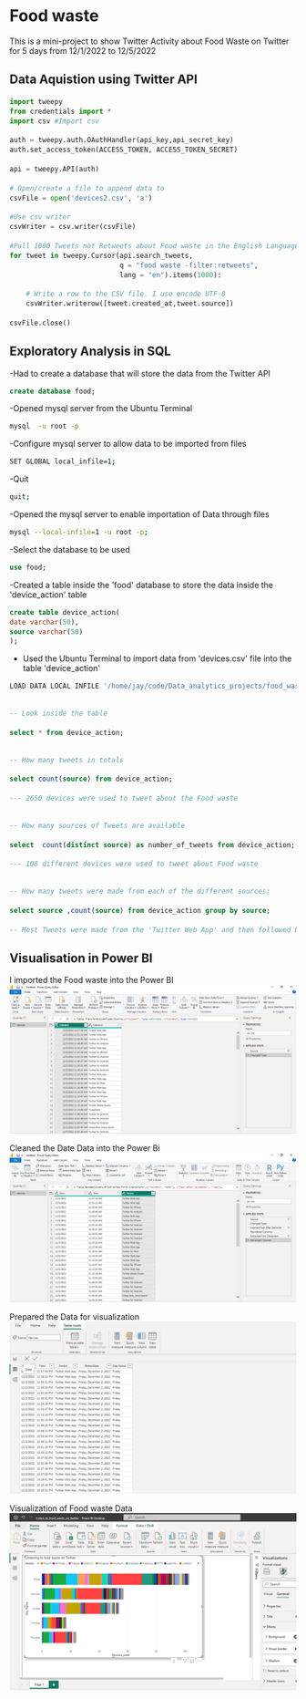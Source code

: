 # Food waste
This is a mini-project to show Twitter Activity about Food Waste on Twitter for 5 days from 12/1/2022 to 12/5/2022

## Data Aquistion using Twitter API
```python
import tweepy
from credentials import *
import csv #Import csv

auth = tweepy.auth.OAuthHandler(api_key,api_secret_key)
auth.set_access_token(ACCESS_TOKEN, ACCESS_TOKEN_SECRET)

api = tweepy.API(auth)

# Open/create a file to append data to
csvFile = open('devices2.csv', 'a')

#Use csv writer
csvWriter = csv.writer(csvFile)

#Pull 1000 Tweets not Retweets about Food waste in the English Language
for tweet in tweepy.Cursor(api.search_tweets,
                           q = "food waste -filter:retweets", 
                           lang = "en").items(1000):

    # Write a row to the CSV file. I use encode UTF-8
    csvWriter.writerow([tweet.created_at,tweet.source])

csvFile.close()
```

## Exploratory Analysis in SQL
-Had to create a database that will store the data from the Twitter API

```sql
create database food; 
```

-Opened mysql server from the Ubuntu Terminal
```bash
mysql  -u root -p
```

-Configure mysql server to allow data to be imported from files
```bash
SET GLOBAL local_infile=1;
```

-Quit
```bash
quit;
```
-Opened the mysql server to enable importation of Data through files

```bash
mysql --local-infile=1 -u root -p;
```
-Select the database to be used

```sql
use food;
```

-Created a table inside the 'food' database to store the data inside the 'device_action' table

```sql
create table device_action(
date varchar(50),
source varchar(50)
);
```

- Used the Ubuntu Terminal to import data from 'devices.csv' file into the table 'device_action'

```bash
LOAD DATA LOCAL INFILE '/home/jay/code/Data_analytics_projects/food_waste/devices.csv' INTO TABLE device_action FIELDS TERMINATED BY ',' ENCLOSED BY '"' LINES TERMINATED BY '\n' IGNORE 1 ROWS;
```

```sql

-- Look inside the table

select * from device_action;

```

```sql

-- How many tweets in totals

select count(source) from device_action;

--- 2650 devices were used to tweet about the Food waste

```

```sql

-- How many sources of Tweets are available

select  count(distinct source) as number_of_tweets from device_action; 

--- 108 different devices were used to tweet about Food waste

```
```sql

-- How many tweets were made from each of the different sources;

select source ,count(source) from device_action group by source;

-- Most Tweets were made from the 'Twitter Web App' and then followed by 'Twitter for iphone'
```

## Visualisation in Power BI
I imported the Food waste into the Power BI
![Raw Data fresh in a csv from Twitter API](raw_csv_data.PNG "Raw Data ")

Cleaned the Date Data into the Power Bi
![Cleaning the data in the Date](organised_data.PNG "Organised Data ")

Prepared the Data for visualization
![Prepared the Data for visualization](preparing_for_visualization.PNG "Organised Data ")

Visualization of Food waste Data
![food_waste_visualization](food_waste_visualization.PNG "Organised Data ")